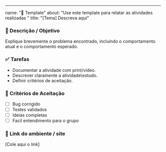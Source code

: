 ---
name: "🐛 Template"
about: "Use este template para relatar as atividades realizadas "
title: "[Tema] Descreva aqui"

### 📝 Descrição / Objetivo  
Explique brevemente o problema encontrado, incluindo o comportamento atual e o comportamento esperado.  

### ✅ Tarefas  
- Documentar a atividade com print/vídeo.  
- Descrever claramente a atividade\estudo.  
- Definir critérios de aceitação.  

### 📌 Critérios de Aceitação  
- [ ] Bug corrigido  
- [ ] Testes validados  
- [ ] Ideias completas
- [ ] Facil entendimento para o grupo

### 🔗 Link do ambiente / site  
[Cole aqui o link]

